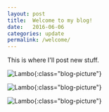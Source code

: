 ```yaml
---
layout: post
title:  Welcome to my blog!
date:   2016-06-06
categories: update
permalink: /welcome/
---
```


This is where I'll post new stuff.

![Lambo](https://c1.staticflickr.com/9/8089/8523986301_03092e41c4_b.jpg){:class="blog-picture"}

![Lambo](https://c1.staticflickr.com/9/8089/8523986301_03092e41c4_b.jpg){:class="blog-picture"}

![Lambo](https://c1.staticflickr.com/9/8089/8523986301_03092e41c4_b.jpg){:class="blog-picture"}
